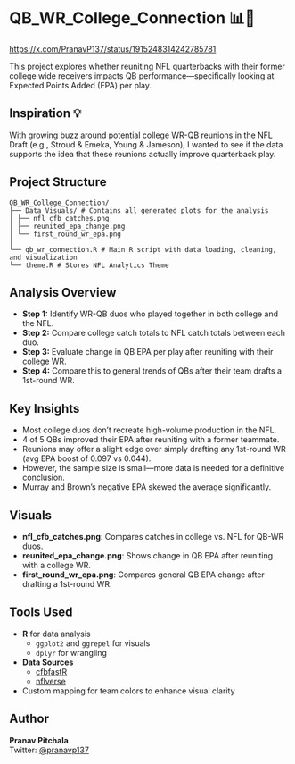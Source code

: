 # QB_WR_College_Connection 📊🏈

https://x.com/PranavP137/status/1915248314242785781

This project explores whether reuniting NFL quarterbacks with their former college wide receivers impacts QB performance—specifically looking at Expected Points Added (EPA) per play.

## Inspiration 💡
With growing buzz around potential college WR-QB reunions in the NFL Draft (e.g., Stroud & Emeka, Young & Jameson), I wanted to see if the data supports the idea that these reunions actually improve quarterback play.

## Project Structure
```
QB_WR_College_Connection/
├── Data Visuals/ # Contains all generated plots for the analysis 
│ ├── nfl_cfb_catches.png 
│ ├── reunited_epa_change.png 
│ └── first_round_wr_epa.png 
│
└── qb_wr_connection.R # Main R script with data loading, cleaning, and visualization
└── theme.R # Stores NFL Analytics Theme
```

## Analysis Overview
- **Step 1:** Identify WR-QB duos who played together in both college and the NFL.
- **Step 2:** Compare college catch totals to NFL catch totals between each duo.
- **Step 3:** Evaluate change in QB EPA per play after reuniting with their college WR.
- **Step 4:** Compare this to general trends of QBs after their team drafts a 1st-round WR.

## Key Insights
- Most college duos don’t recreate high-volume production in the NFL.
- 4 of 5 QBs improved their EPA after reuniting with a former teammate.
- Reunions may offer a slight edge over simply drafting any 1st-round WR (avg EPA boost of 0.097 vs 0.044).
- However, the sample size is small—more data is needed for a definitive conclusion.
- Murray and Brown’s negative EPA skewed the average significantly.

## Visuals
- **nfl_cfb_catches.png**: Compares catches in college vs. NFL for QB-WR duos.
- **reunited_epa_change.png**: Shows change in QB EPA after reuniting with a college WR.
- **first_round_wr_epa.png**: Compares general QB EPA change after drafting a 1st-round WR.

## Tools Used
- **R** for data analysis
  - `ggplot2` and `ggrepel` for visuals
  - `dplyr` for wrangling
- **Data Sources**
  - [cfbfastR](https://github.com/sportsdataverse/cfbfastR)
  - [nflverse](https://github.com/nflverse/nflverse-data)
- Custom mapping for team colors to enhance visual clarity

## Author
**Pranav Pitchala**  
Twitter: [@pranavp137](https://x.com/PranavP137)
